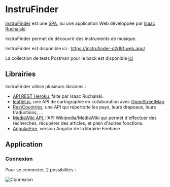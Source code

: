# InstruFinder
[InstruFinder](https://instrufinder-d2d9f.firebaseapp.com/) est une [SPA](https://en.wikipedia.org/wiki/Single-page_application), ou une application Web développée par [Isaac Ruchalski](https://github.com/IsaacRuchalski).

InstruFinder permet de découvrir des instruments de musique.

InstruFinder est disponible ici : https://instrufinder-d2d9f.web.app/

La collection de tests Postman pour le back est disponible [ici](https://github.com/IsaacRuchalski/project/blob/master/InstruFinder.postman_collection.json)
## Librairies

InstruFinder utilise plusieurs librairies : 

* [API REST Heroku](https://evening-brushlands-19063.herokuapp.com/), faite par Isaac Ruchalski.
* [leaflet.js](https://leafletjs.com/), une API de cartographie en collaboration avec [OpenStreetMap](https://fr.wikipedia.org/wiki/OpenStreetMap)
* [RestCountries](https://restcountries.eu/), une API qui répertorie les pays, leurs drapeaux, leurs traductions, ...
* [MediaWiki API](https://en.wikipedia.org/w/api.php), l'API Wikipedia/MediaWiki qui permet d'effectuer des recherches, récupérer des articles, et plein d'autres fonctions.
* [AngularFire](https://github.com/angular/angularfire), version Angular de la librairie Firebase

## Application

### Connexion

Pour se connecter, 2 possibilités : 

![Connexion](https://i.postimg.cc/dtfcRhkZ/Connexion.png)
